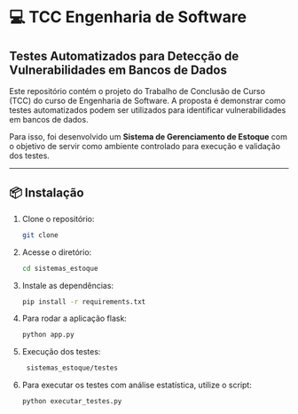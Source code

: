 # 💻 TCC Engenharia de Software  
## Testes Automatizados para Detecção de Vulnerabilidades em Bancos de Dados

Este repositório contém o projeto do Trabalho de Conclusão de Curso (TCC) do curso de Engenharia de Software. A proposta é demonstrar como testes automatizados podem ser utilizados para identificar vulnerabilidades em bancos de dados.

Para isso, foi desenvolvido um **Sistema de Gerenciamento de Estoque** com o objetivo de servir como ambiente controlado para execução e validação dos testes.

---

## 📦 Instalação

1. Clone o repositório:
   ```bash
   git clone

2. Acesse o diretório:
   ```bash
   cd sistemas_estoque
   
3. Instale as dependências:
   ```bash
   pip install -r requirements.txt

3. Para rodar a aplicação flask:
   ```bash
   python app.py
   
4. Execução dos testes:
   ```bash
    sistemas_estoque/testes
   
5. Para executar os testes com análise estatística, utilize o script:
   ```bash
   python executar_testes.py
